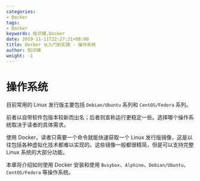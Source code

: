 ```yaml
---
categories:
- Docker
tags:
- Docker  
keywords: 知识铺,Docker
date: 2019-11-11T22:27:21+08:00
title: Docker 从入门到实践 - 操作系统
author: 知识铺
weight: -1
---
```


# 操作系统

目前常用的 Linux 发行版主要包括 `Debian/Ubuntu` 系列和 `CentOS/Fedora` 系列。

前者以自带软件包版本较新而出名；后者则宣称运行更稳定一些。选择哪个操作系统取决于读者的具体需求。

使用 Docker，读者只需要一个命令就能快速获取一个 Linux 发行版镜像，这是以往包括各种虚拟化技术都难以实现的。这些镜像一般都很精简，但是可以支持完整 Linux 系统的大部分功能。

本章将介绍如何使用 Docker 安装和使用 `Busybox`、`Alphine`、`Debian/Ubuntu`、`CentOS/Fedora` 等操作系统。
